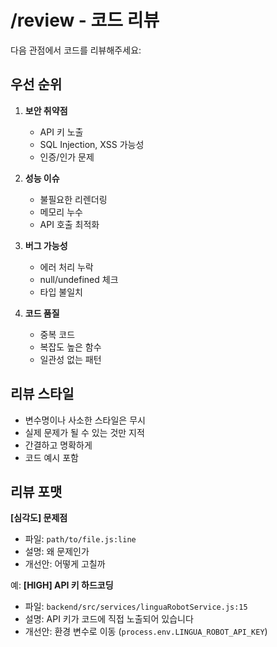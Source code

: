 # /review - 코드 리뷰

다음 관점에서 코드를 리뷰해주세요:

## 우선 순위

1. **보안 취약점**
   - API 키 노출
   - SQL Injection, XSS 가능성
   - 인증/인가 문제

2. **성능 이슈**
   - 불필요한 리렌더링
   - 메모리 누수
   - API 호출 최적화

3. **버그 가능성**
   - 에러 처리 누락
   - null/undefined 체크
   - 타입 불일치

4. **코드 품질**
   - 중복 코드
   - 복잡도 높은 함수
   - 일관성 없는 패턴

## 리뷰 스타일

- 변수명이나 사소한 스타일은 무시
- 실제 문제가 될 수 있는 것만 지적
- 간결하고 명확하게
- 코드 예시 포함

## 리뷰 포맷

**[심각도] 문제점**
- 파일: `path/to/file.js:line`
- 설명: 왜 문제인가
- 개선안: 어떻게 고칠까

예:
**[HIGH] API 키 하드코딩**
- 파일: `backend/src/services/linguaRobotService.js:15`
- 설명: API 키가 코드에 직접 노출되어 있습니다
- 개선안: 환경 변수로 이동 (`process.env.LINGUA_ROBOT_API_KEY`)
